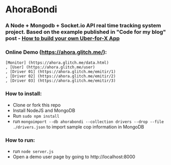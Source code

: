 # AhoraBondi

### A Node + Mongodb + Socket.io API real time tracking system project. Based on the example published in "Code for my blog" post - [How to build your own Uber-for-X App](https://medium.freecodecamp.com/how-to-build-your-own-uber-for-x-app-33237955e253#.hhddn3s2m)

### Online Demo (https://ahora.glitch.me/):
		
	[Monitor] (https://ahora.glitch.me/data.html)
	, [User] (https://ahora.glitch.me/user)
	, [Driver 01] (https://ahora.glitch.me/emitir/1)
	, [Driver 02] (https://ahora.glitch.me/emitir/2)
	, [Driver 03] (https://ahora.glitch.me/emitir/3)

### How to install:

- Clone or fork this repo
- Install NodeJS and MongoDB
- Run `sudo npm install`
- run `mongoimport --db ahorabondi --collection drivers --drop --file ./drivers.json` to import sample cop information in MongoDB

### How to run: 

- run `node server.js`
- Open a demo user page by going to http://localhost:8000